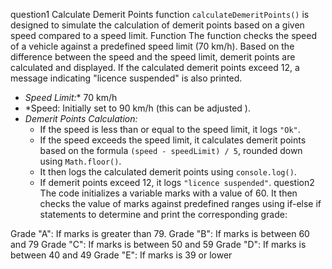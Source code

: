 question1
Calculate Demerit Points
function `calculateDemeritPoints()` is designed to simulate the calculation of demerit points based on a given speed compared to a speed limit.
Function
The function checks the speed of a vehicle against a predefined speed limit (70 km/h). Based on the difference between the speed and the speed limit, demerit points are calculated and displayed. If the calculated demerit points exceed 12, a message indicating "licence suspended" is also printed.
- *Speed Limit:** 70 km/h
- *Speed: Initially set to 90 km/h (this can be adjusted ).
- *Demerit Points Calculation:*
  - If the speed is less than or equal to the speed limit, it logs `"Ok"`.
  - If the speed exceeds the speed limit, it calculates demerit points based on the formula `(speed - speedLimit) / 5`, rounded down using `Math.floor()`.
  - It then logs the calculated demerit points using `console.log()`.
  - If demerit points exceed 12, it logs `"licence suspended"`.
question2
The code initializes a variable marks with a value of 60. It then checks the value of marks against predefined ranges using if-else if statements to determine and print the corresponding grade:

Grade "A": If marks is greater than 79.
Grade "B": If marks is between 60 and 79 
Grade "C": If marks is between 50 and 59 
Grade "D": If marks is between 40 and 49 
Grade "E": If marks is 39 or lower
